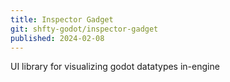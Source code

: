 ```yaml
---
title: Inspector Gadget
git: shfty-godot/inspector-gadget
published: 2024-02-08
---
```


UI library for visualizing godot datatypes in-engine

